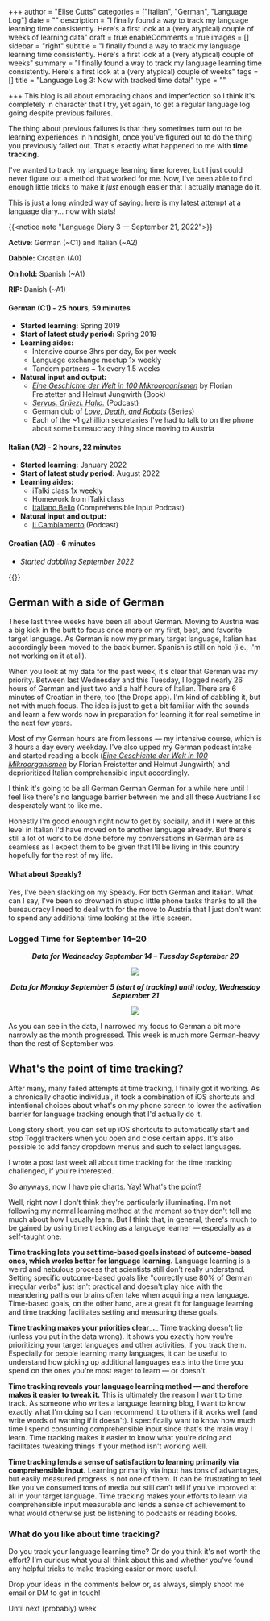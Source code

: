 +++
author = "Elise Cutts"
categories = ["Italian", "German", "Language Log"]
date = ""
description = "I finally found a way to track my language learning time consistently. Here's a first look at a (very atypical) couple of weeks of learning data"
draft = true
enableComments = true
images = []
sidebar = "right"
subtitle = "I finally found a way to track my language learning time consistently. Here's a first look at a (very atypical) couple of weeks"
summary = "I finally found a way to track my language learning time consistently. Here's a first look at a (very atypical) couple of weeks"
tags = []
title = "Language Log 3: Now with tracked time data!"
type = ""

+++
This blog is all about embracing chaos and imperfection so I think it's completely in character that I try, yet again, to get a regular language log going despite previous failures. 

The thing about previous failures is that they sometimes turn out to be learning experiences in hindsight, once you've figured out to do the thing you previously failed out. That's exactly what happened to me with **time tracking**. 

I've wanted to track my language learning time forever, but I just could never figure out a method that worked for me. Now, I've been able to find enough little tricks to make it _just_ enough easier that I actually manage do it.

This is just a long winded way of saying: here is my latest attempt at a language diary... now with stats!

{{<notice note "Language Diary 3 — September 21, 2022">}}

**Active**: German (\~C1) and Italian (\~A2)

**Dabble:** Croatian (A0)

**On hold:** Spanish (\~A1)

**RIP:** Danish (\~A1)

#### German (C1) - 25 hours, 59 minutes

* **Started learning:** Spring 2019
* **Start of latest study period:** Spring 2019
* **Learning aides:** 
  * Intensive course 3hrs per day, 5x per week
  * Language exchange meetup 1x weekly
  * Tandem partners \~ 1x every 1.5 weeks  
* **Natural input and output:**
  * [_Eine Geschichte der Welt in 100 Mikroorganismen_](https://www.hanser-literaturverlage.de/buch/eine-geschichte-der-welt-in-100-mikroorganismen/978-3-446-27096-1/) by Florian Freistetter and Helmut Jungwirth (Book)
  * [_Servus. Grüezi. Hallo._](https://www.zeit.de/serie/servus-gruezi-hallo) (Podcast)
  * German dub of [_Love, Death, and Robots_](https://en.wikipedia.org/wiki/Love,_Death_&_Robots) (Series) 
  * Each of the \~1 gzhillion secretaries I've had to talk to on the phone about some bureaucracy thing since moving to Austria

#### Italian (A2) - 2 hours, 22 minutes

* **Started learning:** January 2022
* **Start of latest study period:** August 2022
* **Learning aides:** 
  * iTalki class 1x weekly
  * Homework from iTalki class
  * [Italiano Bello](https://www.google.com/url?sa=t&rct=j&q=&esrc=s&source=web&cd=&ved=2ahUKEwigrtjnsKb6AhWOMewKHTe7CCQQFnoECBAQAQ&url=https%3A%2F%2Fpodcasts.apple.com%2Fde%2Fpodcast%2Fitaliano-bello%2Fid1522062006&usg=AOvVaw2PXcZetzoJR06CnUl28EIv) (Comprehensible Input Podcast)
* **Natural input and output:**
  * [Il Cambiamento](https://open.spotify.com/show/65ivIiSHAru2EvyWroTL7A) (Podcast)

#### Croatian (A0) - 6 minutes

* _Started dabbling September 2022_

{{</notice>}}

## German with a side of German

These last three weeks have been all about German. Moving to Austria was a big kick in the butt to focus once more on my first, best, and favorite target language. As German is now my primary target language, Italian has accordingly been moved to the back burner. Spanish is still on hold (i.e., I'm not working on it at all).

When you look at my data for the past week, it's clear that German was my priority. Between last Wednesday and this Tuesday, I logged nearly 26 hours of German and just two and a half hours of Italian. There are 6 minutes of Croatian in there, too (the Drops app). I'm kind of dabbling it, but not with much focus. The idea is just to get a bit familiar with the sounds and learn a few words now in preparation for learning it for real sometime in the next few years.

Most of my German hours are from lessons — my intensive course, which is 3 hours a day every weekday. I've also upped my German podcast intake and started reading a book ([_Eine Geschichte der Welt in 100 Mikroorganismen_](https://www.hanser-literaturverlage.de/buch/eine-geschichte-der-welt-in-100-mikroorganismen/978-3-446-27096-1/) by Florian Freistetter and Helmut Jungwirth) and deprioritized Italian comprehensible input accordingly.

I think it's going to be all German German German for a while here until I feel like there's no language barrier between me and all these Austrians I so desperately want to like me. 

Honestly I'm good enough right now to get by socially, and if I were at this level in Italian I'd have moved on to another language already. But there's still a lot of work to be done before my conversations in German are as seamless as I expect them to be given that I'll be living in this country hopefully for the rest of my life. 

#### What about Speakly?

Yes, I've been slacking on my Speakly. For both German and Italian. What can I say, I've been so drowned in stupid little phone tasks thanks to all the bureaucracy I need to deal with for the move to Austria that I just don't want to spend any additional time looking at the little screen. 

### Logged Time for September 14–20

<center>

**_Data for Wednesday September 14 – Tuesday September 20_**

![](https://monoglotanxiety.s3.us-east-2.amazonaws.com/2022/09/screenshot1.png)

**_Data for Monday September 5 (start of tracking) until today, Wednesday September 21_**

![](https://monoglotanxiety.s3.us-east-2.amazonaws.com/2022/09/screenshot2.png)

</center>

As you can see in the data, I narrowed my focus to German a bit more narrowly as the month progressed. This week is much more German-heavy than the rest of September was.

## What's the point of time tracking?

After many, many failed attempts at time tracking, I finally got it working. As a chronically chaotic individual, it took a combination of iOS shortcuts and intentional choices about what's on my phone screen to lower the activation barrier for language tracking enough that I'd actually do it. 

Long story short, you can set up iOS shortcuts to automatically start and stop Toggl trackers when you open and close certain apps. It's also possible to add fancy dropdown menus and such to select languages.

I wrote a post last week all about time tracking for the time tracking challenged, if you're interested.

So anyways, now I have pie charts. Yay! What's the point?

Well, right now I don't think they're particularly illuminating. I'm not following my normal learning method at the moment so they don't tell me much about how I usually learn. But I think that, in general, there's much to be gained by using time tracking as a language learner — especially as a self-taught one.

**Time tracking lets you set time-based goals instead of outcome-based ones, which works better for language learning.** Language learning is a weird and nebulous process that scientists still don't really understand. Setting specific outcome-based goals like "correctly use 80% of German irregular verbs" just isn't practical and doesn't play nice with the meandering paths our brains often take when acquiring a new language. Time-based goals, on the other hand, are a great fit for language learning and time tracking facilitates setting and measuring these goals.

**Time tracking makes your priorities clear_._** Time tracking doesn't lie (unless you put in the data wrong). It shows you exactly how you're prioritizing your target languages and other activities, if you track them. Especially for people learning many languages, it can be useful to understand how picking up additional languages eats into the time you spend on the ones you're most eager to learn — or doesn't. 

**Time tracking reveals your language learning method — and therefore makes it easier to tweak it.** This is ultimately the reason I want to time track. As someone who writes a language learning blog, I want to know exactly what I'm doing so I can recommend it to others if it works well (and write words of warning if it doesn't). I specifically want to know how much time I spend consuming comprehensible input since that's the main way I learn. Time tracking makes it easier to know what you're doing and facilitates tweaking things if your method isn't working well. 

**Time tracking lends a sense of satisfaction to learning primarily via comprehensible input.** Learning primarily via input has tons of advantages, but easily measured progress is not one of them. It can be frustrating to feel like you've consumed tons of media but still can't tell if you've improved at all in your target language. Time tracking makes your efforts to learn via comprehensible input measurable and lends a sense of achievement to what would otherwise just be listening to podcasts or reading books.

### What do you like about time tracking?

Do you track your language learning time? Or do you think it's not worth the effort? I'm curious what you all think about this and whether you've found any helpful tricks to make tracking easier or more useful.

Drop your ideas in the comments below or, as always, simply shoot me email or DM to get in touch!

Until next (probably) week